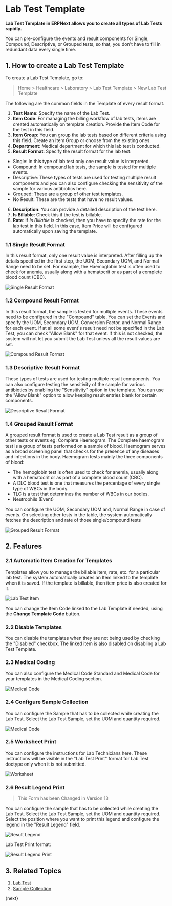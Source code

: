 <!-- add-breadcrumbs -->
# Lab Test Template

**Lab Test Template in ERPNext allows you to create all types of Lab Tests rapidly.**

You can pre-configure the events and result components for Single, Compound, Descriptive, or Grouped tests, so that, you don't have to fill in redundant data every single time.

## 1. How to create a Lab Test Template

To create a Lab Test Template, go to:

> Home > Healthcare > Laboratory > Lab Test Template > New Lab Test Template

The following are the common fields in the Template of every result format.

1. **Test Name**: Specify the name of the Lab Test.
2. **Item Code**: For managing the billing workflow of lab tests, items are created automatically on template creation. Provide the Item Code for the test in this field.
3. **Item Group**: You can group the lab tests based on different criteria using this field. Create an Item Group or choose from the existing ones.
4. **Department**: Medical department for which this lab test is conducted.
5. **Result Format**: Specify the result format for the lab test:
  - Single: In this type of lab test only one result value is interpreted.
  - Compound: In compound lab tests, the sample is tested for multiple events.
  - Descriptive: These types of tests are used for testing multiple result components and you can also configure checking the sensitivity of the sample for various antibiotics here.
  - Grouped: These are a group of other test templates.
  - No Result: These are the tests that have no result values.
6. **Description**: You can provide a detailed description of the test here.
7. **Is Billable**: Check this if the test is billable.
8. **Rate**: If _Is Billable_ is checked, then you have to specify the rate for the lab test in this field. In this case, Item Price will be configured automatically upon saving the template.

### 1.1 Single Result Format

In this result format, only one result value is interpreted. After filling up the details specified in the first step, the UOM, Secondary UOM, and Normal Range need to be set. For example, the Haemoglobin test is often used to check for anemia, usually along with a hematocrit or as part of a complete blood count (CBC).

![Single Result Format](/docs/v13/assets/img/healthcare/single-result.png)

### 1.2 Compound Result Format

In this result format, the sample is tested for multiple events. These events need to be configured in the "Compound" table. You can set the Events and specify the UOM, Secondary UOM, Conversion Factor, and Normal Range for each event. If at all some event's result need not be specified in the Lab Test, you can check "Allow Blank" for that event. If this is not checked, the system will not let you submit the Lab Test unless all the result values are set.

![Compound Result Format](/docs/v13/assets/img/healthcare/compound-result.png)

### 1.3 Descriptive Result Format

These types of tests are used for testing multiple result components. You can also configure testing the sensitivity of the sample for various antibiotics by enabling the "Sensitivity" option in the template. You can use the "Allow Blank" option to allow keeping result entries blank for certain components.

![Descriptive Result Format](/docs/v13/assets/img/healthcare/descriptive-result.png)

### 1.4 Grouped Result Format

A grouped result format is used to create a Lab Test result as a group of other tests or events eg: Complete Haemogram. The Complete haemogram test is a group of tests performed on a sample of blood. Haemogram serves as a broad screening panel that checks for the presence of any diseases and infections in the body. Haemogram tests mainly the three components of blood:

- The hemoglobin test is often used to check for anemia, usually along with a hematocrit or as part of a complete blood count (CBC).
- A DLC blood test is one that measures the percentage of every single type of WBCs in the body.
- TLC is a test that determines the number of WBCs in our bodies.
- Neutrophils (Event)

You can configure the UOM, Secondary UOM and, Normal Range in case of events. On selecting other tests in the table, the system automatically fetches the description and rate of those single/compound tests

![Grouped Result Format](/docs/v13/assets/img/healthcare/grouped-result.png)

## 2. Features

### 2.1 Automatic Item Creation for Templates

Templates allow you to manage the billable item, rate, etc. for a particular lab test. The system automatically creates an Item linked to the template when it is saved. If the template is billable, then item price is also created for it.

![Lab Test Item](/docs/v13/assets/img/healthcare/lab-test-item.png)

You can change the Item Code linked to the Lab Template if needed, using the **Change Template Code** button.

### 2.2 Disable Templates

You can disable the templates when they are not being used by checking the "Disabled" checkbox. The linked item is also disabled on disabling a Lab Test Template.

### 2.3 Medical Coding

You can also configure the Medical Code Standard and Medical Code for your templates in the Medical Coding section.

![Medical Code](/docs/v13/assets/img/healthcare/lab-test-medical-code.png)

### 2.4 Configure Sample Collection

You can configure the Sample that has to be collected while creating the Lab Test. Select the Lab Test Sample, set the UOM and quantity required.

![Medical Code](/docs/v13/assets/img/healthcare/lab-test-template-sample.png)

### 2.5 Worksheet Print

You can configure the instructions for Lab Technicians here. These instructions will be visible in the "Lab Test Print" format for Lab Test doctype only when it is not submitted.

![Worksheet](/docs/v13/assets/img/healthcare/worksheet.png)

### 2.6 Result Legend Print

> This Form has been Changed in Version 13

You can configure the sample that has to be collected while creating the Lab Test. Select the Lab Test Sample, set the UOM and quantity required. Select the position where you want to print this legend and configure the legend in the "Result Legend" field.

![Result Legend](/docs/v13/assets/img/healthcare/result-legend.png)

Lab Test Print format:

![Result Legend Print](/docs/v13/assets/img/healthcare/result-legend-print.png)

## 3. Related Topics

1. [Lab Test](/docs/v13/user/manual/en/healthcare/lab_test)
1. [Sample Collection](/docs/v13/user/manual/en/healthcare/sample_collection)

{next}
